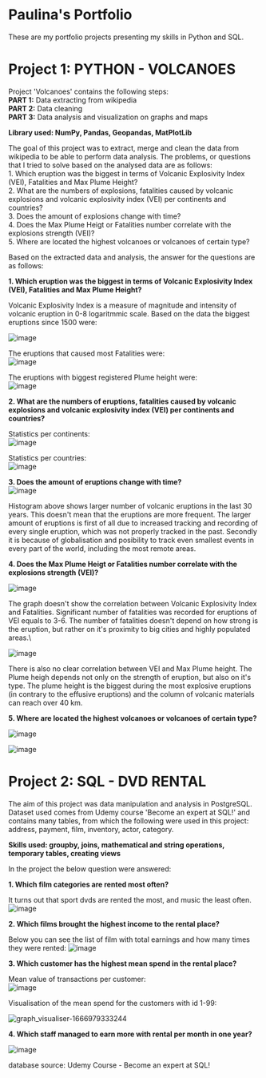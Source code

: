 # Paulina's Portfolio
These are my portfolio projects presenting my skills in Python and SQL.


# Project 1: PYTHON - VOLCANOES

Project 'Volcanoes' contains the following steps:\
**PART 1:** Data extracting from wikipedia\
**PART 2:** Data cleaning\
**PART 3:** Data analysis and visualization on graphs and maps

**Library used: NumPy, Pandas, Geopandas, MatPlotLib**

The goal of this project was to extract, merge and clean the data from wikipedia to be able to perform data analysis. The problems, or questions that I tried to solve based on the analysed data are as follows:\
	1. Which eruption was the biggest in terms of Volcanic Explosivity Index (VEI), Fatalities and Max Plume Height?\
	2. What are the numbers of explosions, fatalities caused by volcanic explosions and volcanic explosivity index (VEI) per continents and countries?\
	3. Does the amount of explosions change with time?\
	4. Does the Max Plume Heigt or Fatalities number correlate with the explosions strength (VEI)?\
	5. Where are located the highest volcanoes or volcanoes of certain type?

Based on the extracted data and analysis, the answer for the questions are as follows:


**1. Which eruption was the biggest in terms of Volcanic Explosivity Index (VEI), Fatalities and Max Plume Height?**
	
Volcanic Explosivity Index is a measure of magnitude and intensity of volcanic eruption in 0-8 logaritmmic scale. Based on the data the biggest eruptions since 1500 were: 

![image](https://user-images.githubusercontent.com/96730074/197043397-9eb4cf02-b45a-498b-9faf-14f55823e159.png)


The eruptions that caused most Fatalities were:\
![image](https://user-images.githubusercontent.com/96730074/197050964-d4fd0dec-b466-4e3f-8272-894eac058e94.png)



The eruptions with biggest registered Plume height were:\
![image](https://user-images.githubusercontent.com/96730074/197044007-7028115f-2a0c-4928-b8c7-0f9beb0d8e3f.png)

**2. What are the numbers of eruptions, fatalities caused by volcanic explosions and volcanic explosivity index (VEI) per continents and countries?**

Statistics per continents:\
![image](https://user-images.githubusercontent.com/96730074/197044243-c2aca8e3-d12a-48a9-a9a1-5fbbe40042b0.png)


Statistics per countries:\
![image](https://user-images.githubusercontent.com/96730074/197044404-d2748a3d-a17f-4ef2-8724-66cc0e09209d.png)

**3. Does the amount of eruptions change with time?**\
![image](https://user-images.githubusercontent.com/96730074/197045717-1725feea-497f-40a8-a144-f81efa8ccf9f.png)

Histogram above shows larger number of volcanic eruptions in the last 30 years. This doesn't mean that the eruptions are more frequent. 
The larger amount of eruptions is first of all due to increased tracking and recording of every single eruption, which was not properly tracked in the past. Secondly it is because of globalisation and posibility to track even smallest events in every part of the world, including the most remote areas.

**4. Does the Max Plume Heigt or Fatalities number correlate with the explosions strength (VEI)?**


![image](https://user-images.githubusercontent.com/96730074/197048530-8ddf736c-25e8-47d1-a3b8-751bdc5c62bb.png)


The graph doesn't show the correlation between Volcanic Explosivity Index and Fatalities. Significant number of fatalities was recorded for eruptions of VEI equals to 3-6. The number of fatalities doesn't depend on how strong is the eruption, but rather on it's proximity to big cities and highly populated areas.\

![image](https://user-images.githubusercontent.com/96730074/197048593-ecf2d89c-4e97-4316-91ec-9833316bdc55.png)

There is also no clear correlation between VEI and Max Plume height. The Plume heigh depends not only on the strength of eruption, but also on it's type. The plume height is the biggest during the most explosive eruptions (in contrary to the effusive eruptions) and the column of volcanic materials can reach over 40 km.


**5. Where are located the highest volcanoes or volcanoes of certain type?**

![image](https://user-images.githubusercontent.com/96730074/197048646-2da98575-6ab2-43c8-ab82-31f4734f13a6.png)

![image](https://user-images.githubusercontent.com/96730074/197048672-83d3c54d-427d-429a-b016-ad69fd59b158.png)






# Project 2: SQL - DVD RENTAL

The aim of this project was data manipulation and analysis in PostgreSQL. Dataset used comes from Udemy course 'Become an expert at SQL!' and contains many tables, from which the following were used in this project: address, payment, film, inventory, actor, category. 

**Skills used: groupby, joins, mathematical and string operations, temporary tables, creating views**

In the project the below question were answered:

**1. Which film categories are rented most often?** 

It turns out that sport dvds are rented the most, and music the least often. \
![image](https://user-images.githubusercontent.com/96730074/198698116-44db1bf6-7d4e-4479-ab43-feece9df4cc5.png)

**2. Which films brought the highest income to the rental place?** 

Below you can see the list of film with total earnings and how many times they were rented: 
![image](https://user-images.githubusercontent.com/96730074/198698722-826a6e32-3166-4253-9000-1468076cad4c.png)

**3. Which customer has the highest mean spend in the rental place?** 

Mean value of transactions per customer: \
![image](https://user-images.githubusercontent.com/96730074/198699943-69ba0317-fd6f-4fd6-b229-73c6674da153.png)

Visualisation of the mean spend for the customers with id 1-99:

![graph_visualiser-1666979333244](https://user-images.githubusercontent.com/96730074/198700508-9f997b3b-6783-41e8-bbdd-574923c68e77.png)


**4. Which staff managed to earn more with rental per month in one year?** 

![image](https://user-images.githubusercontent.com/96730074/198700941-7a471d97-8dac-4785-8822-d384c7aca099.png)


database source: Udemy Course - Become an expert at SQL!

